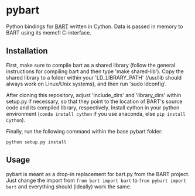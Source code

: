 # pybart

Python bindings for [BART](https://github.com/mrirecon/bart) written in Cython. Data is passed in memory to BART using its memcfl C-interface.


## Installation

First, make sure to compile bart as a shared library (follow the general instructions for compiling bart and then type 'make shared-lib'). Copy the shared library to a folder within your 'LD_LIBRARY_PATH' (/usr/lib should always work on Linux/Unix systems), and then run 'sudo ldconfig'.

After cloning this repository, adjust 'include_dirs' and 'library_dirs' within setup.py if necessary, so that they point to the location of BART's source code and its compiled library, respectively. Install cython in your python environment (`conda install cython` if you use anaconda, else `pip install Cython`).

Finally, run the following command within the base pybart folder:

    python setup.py install

## Usage

pybart is meant as a drop-in replacement for bart.py from the BART project. Just change the import from `from bart import bart` to `from pybart import bart` and everything should (ideally) work the same.
